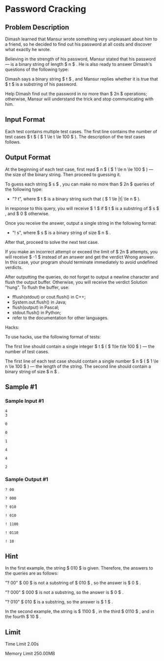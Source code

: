 # Password Cracking

## Problem Description

Dimash learned that Mansur wrote something very unpleasant about him to a friend, so he decided to find out his password at all costs and discover what exactly he wrote.

Believing in the strength of his password, Mansur stated that his password — is a binary string of length $ n $ . He is also ready to answer Dimash's questions of the following type:

Dimash says a binary string $ t $ , and Mansur replies whether it is true that $ t $ is a substring of his password.

Help Dimash find out the password in no more than $ 2n $ operations; otherwise, Mansur will understand the trick and stop communicating with him.

## Input Format

Each test contains multiple test cases. The first line contains the number of test cases $ t $ ( $ 1 \le t \le 100 $ ). The description of the test cases follows.

## Output Format

At the beginning of each test case, first read $ n $ ( $ 1 \le n \le 100 $ ) — the size of the binary string. Then proceed to guessing it.

To guess each string $ s $ , you can make no more than $ 2n $ queries of the following type:

- "? t", where $ t $ is a binary string such that ( $ 1 \le |t| \le n $ ).

In response to this query, you will receive $ 1 $ if $ t $ is a substring of $ s $ , and $ 0 $ otherwise.

Once you receive the answer, output a single string in the following format:

- "! s", where $ s $ is a binary string of size $ n $ .

After that, proceed to solve the next test case.

If you make an incorrect attempt or exceed the limit of $ 2n $ attempts, you will receive $ -1 $ instead of an answer and get the verdict Wrong answer. In this case, your program should terminate immediately to avoid undefined verdicts.

After outputting the queries, do not forget to output a newline character and flush the output buffer. Otherwise, you will receive the verdict Solution "hung". To flush the buffer, use:

- fflush(stdout) or cout.flush() in C++;
- System.out.flush() in Java;
- flush(output) in Pascal;
- stdout.flush() in Python;
- refer to the documentation for other languages.

Hacks:

To use hacks, use the following format of tests:

The first line should contain a single integer $ t $ ( $ 1\le t\le 100 $ ) — the number of test cases.

The first line of each test case should contain a single number $ n $ ( $ 1 \le n \le 100 $ ) — the length of the string. The second line should contain a binary string of size $ n $ .

## Sample #1

### Sample Input #1

```
4
3

0

0

1

4

4

2
```

### Sample Output #1

```
? 00

? 000

? 010

! 010

! 1100

! 0110

! 10
```

## Hint

In the first example, the string $ 010 $ is given. Therefore, the answers to the queries are as follows:

"? 00" $ 00 $ is not a substring of $ 010 $ , so the answer is $ 0 $ .

"? 000" $ 000 $ is not a substring, so the answer is $ 0 $ .

"? 010" $ 010 $ is a substring, so the answer is $ 1 $ .

In the second example, the string is $ 1100 $ , in the third $ 0110 $ , and in the fourth $ 10 $ .

## Limit



Time Limit
2.00s

Memory Limit
250.00MB